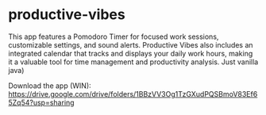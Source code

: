 # productive-vibes
This app features a Pomodoro Timer for focused work sessions, customizable settings, and sound alerts. Productive Vibes also includes an integrated calendar that tracks and displays your daily work hours, making it a valuable tool for time management and productivity analysis. Just vanilla java)


Download the app (WIN): https://drive.google.com/drive/folders/1BBzVV3Og1TzGXudPQSBmoV83Ef65Zq54?usp=sharing

